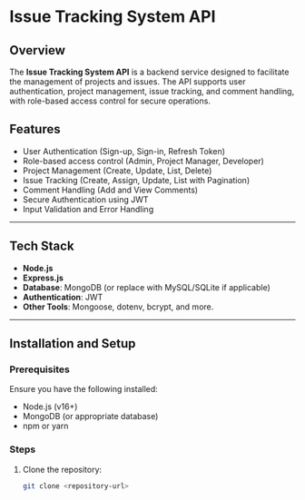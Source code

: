 # **Issue Tracking System API**

## **Overview**
The **Issue Tracking System API** is a backend service designed to facilitate the management of projects and issues. The API supports user authentication, project management, issue tracking, and comment handling, with role-based access control for secure operations.

## **Features**
- User Authentication (Sign-up, Sign-in, Refresh Token)
- Role-based access control (Admin, Project Manager, Developer)
- Project Management (Create, Update, List, Delete)
- Issue Tracking (Create, Assign, Update, List with Pagination)
- Comment Handling (Add and View Comments)
- Secure Authentication using JWT
- Input Validation and Error Handling

---

## **Tech Stack**
- **Node.js**
- **Express.js**
- **Database**: MongoDB (or replace with MySQL/SQLite if applicable)
- **Authentication**: JWT
- **Other Tools**: Mongoose, dotenv, bcrypt, and more.

---

## **Installation and Setup**

### **Prerequisites**
Ensure you have the following installed:
- Node.js (v16+)
- MongoDB (or appropriate database)
- npm or yarn

### **Steps**
1. Clone the repository:
   ```bash
   git clone <repository-url>
